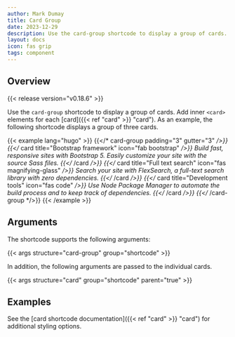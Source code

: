 ```yaml
---
author: Mark Dumay
title: Card Group
date: 2023-12-29
description: Use the card-group shortcode to display a group of cards.
layout: docs
icon: fas grip
tags: component
---
```


## Overview

{{< release version="v0.18.6" >}}

Use the `card-group` shortcode to display a group of cards. Add inner `<card>` elements for each [card]({{< ref "card" >}} "card"). As an example, the following shortcode displays a group of three cards.

<!-- markdownlint-disable MD037 -->
{{< example lang="hugo" >}}
{{</* card-group padding="3" gutter="3" */>}}
    {{</* card title="Bootstrap framework" icon="fab bootstrap" */>}}
        Build fast, responsive sites with Bootstrap 5. Easily customize your site with the
        source Sass files.
    {{</* /card */>}}
    {{</* card title="Full text search" icon="fas magnifying-glass" */>}}
        Search your site with FlexSearch, a full-text search library with zero dependencies.
    {{</* /card */>}}
    {{</* card title="Development tools" icon="fas code" */>}}
        Use Node Package Manager to automate the build process and to keep track of
        dependencies.
    {{</* /card */>}}
{{</* /card-group */>}}
{{< /example >}}
<!-- markdownlint-enable MD037 -->

## Arguments

The shortcode supports the following arguments:

{{< args structure="card-group" group="shortcode" >}}

In addition, the following arguments are passed to the individual cards.

{{< args structure="card" group="shortcode" parent="true" >}}

## Examples

See the [card shortcode documentation]({{< ref "card" >}} "card") for additional styling options.
